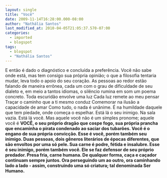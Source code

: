 ```yaml
---
layout: single
title: "Você"
date: 2009-11-14T16:28:00.000-08:00
author: "Nathália Santos"
last_modified_at: 2010-04-05T21:05:37.570-07:00
categories:
  - imported
  - blogspot
tags:
  - blogspot
  - "Nathália Santos"
---
```


E então é dado o diagnóstico e concluída a preferência. Você não sabe onde está, mas tem consigo sua própria opinião; o que a filosofia tentaria mudar, leva todo o apoio do seu coração.
As pessoas ao redor estão falando de maneira errônea, cada um com o grau de dificuldade de seu dialeto e, em meio a tantos idiomas, o silêncio rumina em som um poema concreto.
Toda escuridão envolve uma luz
Cada luz remete ao meu pensar
Traçar o caminho que a ti mesmo conduz
Comemorar na ilusão a capacidade de amar
Como tudo, o nada é unânime. É na humildade daquele que tem piedade, onde começa o espelhar. Está lá o seu inimigo. Na sala vazia. Está lá você. Mas aquele você não é um simples pronome; aquele você é <span style="font-weight:bold;">VOCÊ, o seu próprio dragão que cospe fogo, sua própria prancha que encaminha o pirata condenado ao saciar dos tubarões. Você é o engano de sua própria convicção.
Esse é você, porém também seu inimigo. Duas pessoas, dois gêneros literários de épocas diferentes, que são envoltos por uma só pele. Sua carne é podre, fétida e insalubre.
Esse é seu inimigo, porém também você. Ele se faz defensor de seu próprio predador. Presa fria, carne humana.
De qualquer forma, caça e caçador continuam sempre juntos. Ora perseguindo um ao outro, ora caminhando lado a lado - assim, construindo uma só criatura; tal denominada <span style="font-weight:bold;">Ser Humano.
